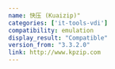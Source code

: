 ```yaml
---
name: 快压 (Kuaizip)"
categories: ['it-tools-vdi']
compatibility: emulation
display_result: "Compatible"
version_from: "3.3.2.0"
link: http://www.kpzip.com
---
```

